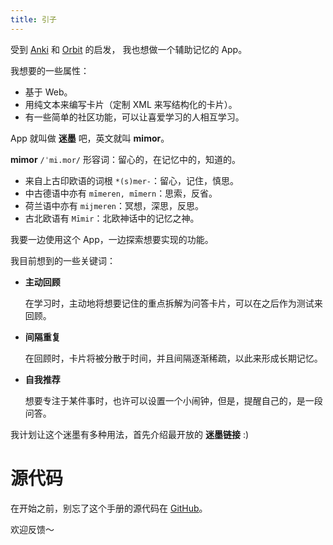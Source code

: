 ```yaml
---
title: 引子
---
```


受到 [Anki](https://apps.ankiweb.net/) 和 [Orbit](https://withorbit.com) 的启发，
我也想做一个辅助记忆的 App。

我想要的一些属性：

- 基于 Web。
- 用纯文本来编写卡片（定制 XML 来写结构化的卡片）。
- 有一些简单的社区功能，可以让喜爱学习的人相互学习。

App 就叫做 **迷墨** 吧，英文就叫 **mimor**。

**mimor** `/ˈmi.mor/` 形容词：留心的，在记忆中的，知道的。

- 来自上古印欧语的词根 `*(s)mer-`：留心，记住，慎思。
- 中古德语中亦有 `mīmeren, mīmern`：思索，反省。
- 荷兰语中亦有 `mijmeren`：冥想，深思，反思。
- 古北欧语有 `Mīmir`：北欧神话中的记忆之神。

我要一边使用这个 App，一边探索想要实现的功能。

我目前想到的一些关键词：

- **主动回顾**

  在学习时，主动地将想要记住的重点拆解为问答卡片，可以在之后作为测试来回顾。

- **间隔重复**

  在回顾时，卡片将被分散于时间，并且间隔逐渐稀疏，以此来形成长期记忆。

- **自我推荐**

  想要专注于某件事时，也许可以设置一个小闹钟，但是，提醒自己的，是一段问答。

我计划让这个迷墨有多种用法，首先介绍最开放的 **迷墨链接** :)

# 源代码

在开始之前，别忘了这个手册的源代码在 [GitHub](https://github.com/mimor-official/mimor/tree/master/public/contents/manual)。

欢迎反馈～
